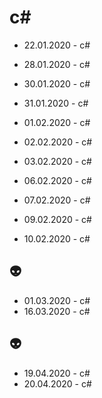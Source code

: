 # c#
- 22.01.2020 - c#
- 28.01.2020 - c#
- 30.01.2020 - c#
- 31.01.2020 - c#

- 01.02.2020 - c#
- 02.02.2020 - c#
- 03.02.2020 - c#
- 06.02.2020 - c#
- 07.02.2020 - c#
- 09.02.2020 - c#
- 10.02.2020 - c#

 :alien:
---

- 01.03.2020 - c#
- 16.03.2020 - c#

 :alien:
---
- 19.04.2020 - c#
- 20.04.2020 - c#